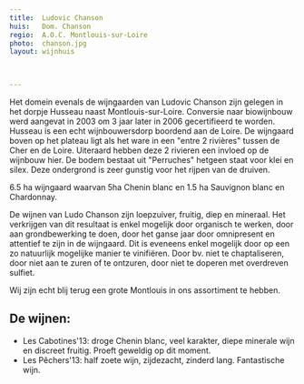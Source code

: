 ```yaml
---
title:  Ludovic Chanson
huis:   Dom. Chanson
regio:  A.O.C. Montlouis-sur-Loire
photo:  chanson.jpg
layout: wijnhuis 


      
---
```

Het domein evenals de wijngaarden van Ludovic Chanson zijn gelegen in het dorpje Husseau naast Montlouis-sur-Loire. Conversie naar biowijnbouw werd aangevat in 2003 om 3 jaar later in 2006 
gecertifieerd te worden. Husseau is een echt wijnbouwersdorp boordend aan de Loire. De wijngaard boven op het plateau ligt als het ware in een "entre 2 rivières" tussen de Cher en de Loire.
Uiteraard hebben deze 2 rivieren een invloed op de wijnbouw hier. De bodem bestaat uit "Perruches" hetgeen staat voor klei en silex. Deze ondergrond is zeer gunstig voor het rijpen van de druiven.

6.5 ha wijngaard waarvan 5ha Chenin blanc en 1.5 ha Sauvignon blanc en Chardonnay.

De wijnen van Ludo Chanson zijn loepzuiver, fruitig, diep en mineraal. Het verkrijgen van dit resultaat is enkel mogelijk door organisch te werken, door aan grondbewerking te doen,
door het ganse jaar door omnipresent en attentief te zijn in de wijngaard.
Dit is eveneens enkel mogelijk door op een zo natuurlijk mogelijke manier te vinifiëren. Door bv. niet te chaptaliseren, door niet aan te zuren of te ontzuren, door niet te doperen met overdreven sulfiet.

Wij zijn echt blij terug een grote Montlouis in ons assortiment te hebben. 

De wijnen:
----------
* Les Cabotines'13: droge Chenin blanc, veel karakter, diepe minerale wijn en discreet fruitig. Proeft geweldig op dit moment.
* Les Pêchers'13: half zoete wijn, zijdezacht, zinderd lang. Fantastische wijn. 

   



